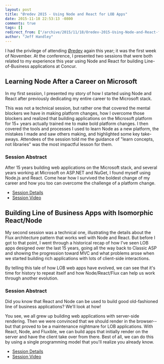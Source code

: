 ```yaml
---
layout: post
title: "Øredev 2015 - Using Node and React for LOB Apps"
date: 2015-11-18 22:53:13 -0800
comments: true
tags: []
redirect_from: ["/archive/2015/11/18/Oredev-2015-Using-Node-and-React-for-LOB-Apps.aspx/", "/archive/2015/11/18/oredev-2015-using-node-and-react-for-lob-apps.aspx"]
author: "Jeff Handley"
---
```

<!-- more -->
<p>I had the privilege of attending <a href="http://oredev.org">Øredev</a> again this year; it was the first week of November.  At the conference, I presented two sessions that were both related to my experience this year using Node and React for building Line-of-Business applications at Concur.</p>

<h2>Learning Node After a Career on Microsoft</h2>
<p>In my first session, I presented my story of how I started using Node and React after previously dedicating my entire career to the Microsoft stack.</p>
<p>This was not a technical session, but rather one that covered the mental blockers we have in making platform changes, how I overcome those blockers and realized that building applications on the Microsoft platform for 15+ years actually trained me to make bold platform changes.  I then covered the tools and processes I used to learn Node as a new platform, the mistakes I made and saw others making, and highlighted some key take-aways.  Attendees of the session told me the guidance of "learn concepts, not libraries" was the most impactful lesson for them.</p>

<h3>Session Abstract</h3>
<p>After 15 years building web applications on the Microsoft stack, and several years working at Microsoft on ASP.NET and NuGet, I found myself using Node.js and React. Come hear how I survived the boldest change of my career and how you too can overcome the challenge of a platform change.</p>

<ul>
<li><a href="http://oredev.org/2015/sessions/learning-node-after-a-career-on-microsoft">Session Details</a></li>
<li><a href="https://vimeo.com/144799382">Session Video</a></li>
</ul>

<h2>Building Line of Business Apps with Isomorphic React/Node</h2>
<p>My second session was a technical one, illustrating the details about the Flux architecture pattern that works well with Node and React.  But before I got to that point, I went through a historical recap of how I've seen LOB apps designed over the last 15 years, going all the way back to Classic ASP and showing the progression toward MVC and what problems arose when we started building rich applications with lots of client-side interactions.</p>
<p>By telling this tale of how LOB web apps have evolved, we can see that it's time for history to repeat itself and how Node/React/Flux can help us work through another evolution.</p>

<h3>Session Abstract</h3>
<p>Did you know that React and Node can be used to build good old-fashioned line of business applications? We'll look at how!</p>
<p>You see, we all grew up building web applications with server-side rendering. Then we were convinced that we should render in the browser--but that proved to be a maintenance nightmare for LOB applications. With React, Node, and Fluxible, we can build apps that initially render on the server and have the client take over from there. Best of all, we can do this by using a single programming model that you'll realize you already know.</p>

<ul>
<li><a href="http://oredev.org/2015/sessions/building-line-of-business-apps-with-isomorphic-react-node">Session Details</a></li>
<li><a href="https://vimeo.com/144986222">Session Video</a></li>
</ul>

